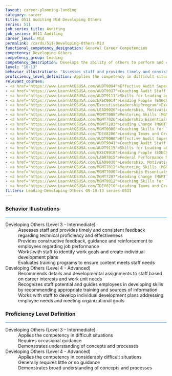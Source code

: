```yaml
---
layout: career-planning-landing
category: career
title: 0511 Auditing Mid Developing Others
series: 511
job_series_title: Auditing
job_series: 0511 Auditing
career_level: Mid
permalink: /cards/511-Developing-Others-Mid
functional_competency_designation: General Career Competencies
competency: Developing Others
competency_group: Leading
competency_description: Develops the ability of others to perform and contribute to the organization by providing ongoing feedback and by providing opportunities to learn through formal and informal methods.
level: "10-13"
behavior_illustrations: "Assesses staff and provides timely and consistent feedback regarding technical proficiency and effectiveness ? Provides constructive feedback, guidance and reinforcement to employees regarding job performance ? Works with staff to identify work goals and create individual development plans ? Evaluates training programs to ensure content meets staff needs ? Recommends details and developmental assignments to staff based on career interests and work unit needs ? Recognizes staff potential and guides employees in developing skills by recommending appropriate training and sources of information ? Works with staff to develop individual development plans addressing employee needs and meeting organizational goals"
proficiency_level_definition: Applies the competency in difficult situations ? Requires occasional guidance ? Demonstrates understanding of concepts and processes ? Applies the competency in considerably difficult situations ? Generally requires little or no guidance ? Demonstrates broad understanding of concepts and processes
relevant_courses: 
- <a href="https://www.LearnAtGSUSA.com/AUDT9004">Effective Audit Supervision (AUDT9002), GSU</a>
- <a href="https://www.LearnAtGSUSA.com/AUDT9037">Coaching Audit Staff for High Perfromance (AUDT9035), GSU</a>
- <a href="https://www.LearnAtGSUSA.com/AUDT9111">Skills for Leading and Managing Audit Projects (AUDT9109), GSU</a>
- <a href="https://www.LearnAtGSUSA.com/EXEC9914">Leading People (EXEC9912), GSU</a>
- <a href="https://www.LearnAtGSUSA.com/ExecutiveLeadershipProgram">Executive Leadership Program, GSU</a>
- <a href="https://www.LearnAtGSUSA.com/LEAD9026">Leadership, Motivation and Accountability for High Performance Organizations (LEAD9020), GSU</a>
- <a href="https://www.LearnAtGSUSA.com/MGMT7008">Mentoring Skills (MGMT7006), GSU</a>
- <a href="https://www.LearnAtGSUSA.com/MGMT7026">Leadership Essentials (MGMT7020), GSU</a>
- <a href="https://www.LearnAtGSUSA.com/MGMT7203">Leading Change (MGMT7201), GSU</a>
- <a href="https://www.LearnAtGSUSA.com/MGMT9008">Coaching Skills for Today's Leaders (MGMT9002), GSU</a>
- <a href="https://www.LearnAtGSUSA.com/TDEV8206">Leading Teams and Groups (TDEV8200), GSU</a>
- <a href="https://www.LearnAtGSUSA.com/AUDT9008">Effective Audit Supervision (AUDT9002), GSU</a>
- <a href="https://www.LearnAtGSUSA.com/AUDT9041">Coaching Audit Staff for High Perfromance (AUDT9035), GSU</a>
- <a href="https://www.LearnAtGSUSA.com/AUDT9115">Skills for Leading and Managing Audit Projects (AUDT9109), GSU</a>
- <a href="https://www.LearnAtGSUSA.com/EXEC9918">Leading People (EXEC9912), GSU</a>
- <a href="https://www.LearnAtGSUSA.com/LABR7015">Federal Performance Management (LABR7013), GSU</a>
- <a href="https://www.LearnAtGSUSA.com/LEAD9030">Leadership, Motivation and Accountability for High Performance Organizations (LEAD9020), GSU</a>
- <a href="https://www.LearnAtGSUSA.com/MGMT7012">Mentoring Skills (MGMT7006), GSU</a>
- <a href="https://www.LearnAtGSUSA.com/MGMT7030">Leadership Essentials (MGMT7020), GSU</a>
- <a href="https://www.LearnAtGSUSA.com/MGMT7207">Leading Change (MGMT7201), GSU</a>
- <a href="https://www.LearnAtGSUSA.com/MGMT9012">Coaching Skills for Today's Leaders (MGMT9002), GSU</a>
- <a href="https://www.LearnAtGSUSA.com/TDEV8210">Leading Teams and Groups (TDEV8200), GSU</a>
filters: Leading-Developing-Others GS-10-13 series-0511
---
```


<div class="desktop:grid-col-6 margin-y-3">
  <div class="border-top-2 bg-white padding-3 shadow-5 height-full members-hover border-1px button-border border-top-blue radius-lg card-text-color">
    <h3>Behavior Illustrations</h3>
    <hr style="background-color: #1b74e0 !important;"/>
    <dl class="text-base card-content-color"><dt>Developing Others (Level 3 - Intermediate)</dt><dd>Assesses staff and provides timely and consistent feedback regarding technical proficiency and effectiveness </dd><dd> Provides constructive feedback, guidance and reinforcement to employees regarding job performance </dd><dd> Works with staff to identify work goals and create individual development plans </dd><dd> Evaluates training programs to ensure content meets staff needs</dd><dt>Developing Others (Level 4 - Advanced)</dt><dd>Recommends details and developmental assignments to staff based on career interests and work unit needs </dd><dd> Recognizes staff potential and guides employees in developing skills by recommending appropriate training and sources of information </dd><dd> Works with staff to develop individual development plans addressing employee needs and meeting organizational goals</dd></dl>
  </div>
</div>
<div class="desktop:grid-col-6 margin-y-3">
  <div class="border-top-2 bg-white padding-3 shadow-5 height-full members-hover border-1px button-border border-top-blue radius-lg card-text-color">
    <h3>Proficiency Level Definition</h3>
     <hr style="background-color: #1b74e0 !important;"/>
    <dl class="text-base card-content-color"><dt>Developing Others (Level 3 - Intermediate)</dt><dd>Applies the competency in difficult situations </dd><dd> Requires occasional guidance </dd><dd> Demonstrates understanding of concepts and processes</dd><dt>Developing Others (Level 4 - Advanced)</dt><dd>Applies the competency in considerably difficult situations </dd><dd> Generally requires little or no guidance </dd><dd> Demonstrates broad understanding of concepts and processes</dd></dl>
  </div>
</div>